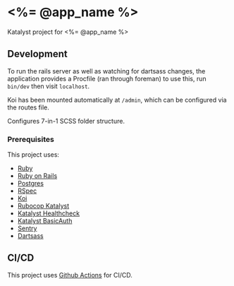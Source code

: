# <%= @app_name %>

Katalyst project for <%= @app_name %>

## Development

To run the rails server as well as watching for dartsass changes, the application provides a Procfile (ran through foreman)
to use this, run `bin/dev` then visit `localhost`. 

Koi has been mounted automatically at `/admin`, which can be configured via the routes file.

Configures 7-in-1 SCSS folder structure.

### Prerequisites

This project uses:

  - [Ruby](https://www.ruby-lang.org/)
  - [Ruby on Rails](https://rubyonrails.org/)
  - [Postgres](https://www.postgresql.org/)
  - [RSpec](https://github.com/rspec/rspec-rails)
  - [Koi](https://github.com/katalyst/koi)
  - [Rubocop Katalyst](https://github.com/katalyst/rubocop-katalyst)
  - [Katalyst Healthcheck](https://github.com/katalyst/katalyst-healthcheck)
  - [Katalyst BasicAuth](https://github.com/katalyst/katalyst-basic-auth)
  - [Sentry](https://sentry.io)
  - [Dartsass](https://github.com/rails/dartsass-rails)

## CI/CD

This project uses [Github Actions](https://github.com/features/actions) for CI/CD.
